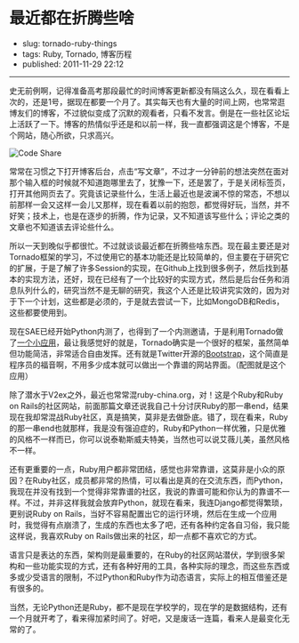 # 最近都在折腾些啥

- slug: tornado-ruby-things
- tags: Ruby, Tornado, 博客历程
- published: 2011-11-29 22:12

----------

史无前例啊，记得准备高考那段最忙的时间博客更新都没有隔这么久，现在看看上次的，还是1号，据现在都要一个月了。其实每天也有大量的时间上网，也常常逛博友们的博客，不过貌似变成了沉默的观看者，只看不发言。倒是在一些社区论坛上活跃了一下。博客的热情似乎还是和以前一样，我一直都强调这是个博客，不是个网站，随心所欲，只求高兴。

![Code Share](//dn-serho.qbox.me/blog/2011112901.jpg)

常常在习惯之下打开博客后台，点击“写文章”，不过才一分钟前的想法突然在面对那个输入框的时候就不知道跑哪里去了，犹豫一下，还是罢了，于是关闭标签页，打开其他网页去了。究竟该记录些什么，生活上最近也是波澜不惊的常态，不想以前那样一会又这样一会儿又那样，现在看着以前的抱怨，都觉得好玩，当然，并不好笑；技术上，也是在逐步的折腾，作为记录，又不知道该写些什么；评论之类的文章也不知道该去评论些什么。

所以一天到晚似乎都很忙。不过就谈谈最近都在折腾些啥东西。现在最主要还是对Tornado框架的学习，不过使用它的基本功能还是比较简单的，但主要在于研究它的扩展，于是了解了许多Session的实现，在Github上找到很多例子，然后找到基本的实现方法，还好，现在已经有了一个比较好的实现方式，然后是后台任务和消息队列什么的，研究当然不是无聊的研究，我这个人还是比较讲究实效的，因为对于下一个计划，这些都是必须的，于是就去尝试一下，比如MongoDB和Redis，这些都要使用到。

现在SAE已经开始Python内测了，也得到了一个内测邀请，于是利用Tornado做了[一个小应用][1]，最让我感觉好的就是，Tornado确实是一个很好的框架，虽然简单但功能简洁，非常适合自由发挥。还有就是Twitter开源的[Bootstrap][2]，这个简直是程序员的福音啊，不用多少成本就可以做出一个靠谱的网站界面。（配图就是这个应用）

除了潜水于V2ex之外，最近也常常混ruby-china.org，对！这是个Ruby和Ruby on Rails的社区网站，前面那篇文章还说我自己十分讨厌Ruby的那一串end，结果现在我却常混战Ruby社区，真是搞笑，莫非是去做卧底。错了，现在看来，Ruby的那一串end也就那样，我是没有强迫症的，Ruby和Python一样优雅，只是优雅的风格不一样而已，你可以说泰勒斯威夫特美，当然也可以说艾薇儿美，虽然风格不一样。

还有更重要的一点，Ruby用户都非常团结，感觉也非常靠谱，这莫非是小众的原因？在Ruby社区，成员都非常的热情，可以看出是真的在交流东西，而Python，我现在并没有找到一个觉得非常靠谱的社区，我说的靠谱可能和你认为的靠谱不一样。不过，并非这样我就会放弃Python，就现在看来，我连Django都觉得繁琐，更别说Ruby on Rails，当好不容易配置出它的运行环境，然后在生成一个应用时，我觉得有点崩溃了，生成的东西也太多了吧，还有各种约定各自习俗，我只能这样说，我喜欢Ruby on Rails做出来的社区，却一点都不喜欢它的方式。

语言只是表达的东西，架构则是最重要的，在Ruby的社区网站潜伏，学到很多架构和一些功能实现的方式，还有各种好用的工具，各种实际的理念，而这些东西或多或少受语言的限制，不过Python和Ruby作为动态语言，实际上的相互借鉴还是有很多的。

当然，无论Python还是Ruby，都不是现在学校学的，现在学的是数据结构，还有一个月就开考了，看来得加紧时间了。好吧，又是废话一连篇，看来人是最变化无常的了。

[1]: http://tocode.sinaapp.com/
[2]: http://twitter.github.com/bootstrap
